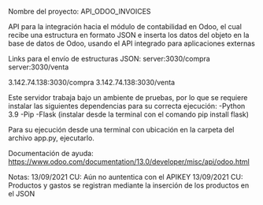 Nombre del proyecto: API_ODOO_INVOICES

API para la integración hacia el módulo de contabilidad en Odoo, el cual recibe una estructura 
en formato JSON e inserta los datos del objeto en la base de datos de Odoo, usando el API integrado
para aplicaciones externas

Links para el envío de estructuras JSON:
server:3030/compra
server:3030/venta

3.142.74.138:3030/compra
3.142.74.138:3030/venta

Este servidor trabaja bajo un ambiente de pruebas, por lo que se requiere instalar las siguientes
dependencias para su correcta ejecución:
-Python 3.9
-Pip
-Flask (instalar desde la terminal con el comando pip install flask)

Para su ejecución desde una terminal con ubicación en la carpeta del archivo app.py, ejecutarlo.

Documentación de ayuda:
https://www.odoo.com/documentation/13.0/developer/misc/api/odoo.html

Notas:
13/09/2021 CU: Aún no auntentica con el APIKEY
13/09/2021 CU: Productos y gastos se registran mediante la inserción de los productos en el JSON
